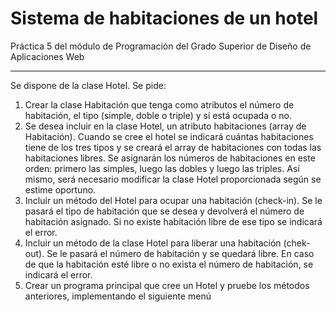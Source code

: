 # Sistema de habitaciones de un hotel
Práctica 5 del módulo de Programación del Grado Superior de Diseño de Aplicaciones Web
<br><hr>
Se dispone de la clase Hotel. Se pide: 
1. Crear la clase Habitación que tenga como atributos el número de habitación, el 
tipo (simple, doble o triple) y si está ocupada o no.
2. Se desea incluir en la clase Hotel, un atributo habitaciones (array de 
Habitación). Cuando se cree el hotel se indicará cuántas habitaciones tiene de 
los tres tipos y se creará el array de habitaciones con todas las habitaciones 
libres. Se asignarán los números de habitaciones en este orden: primero las 
simples, luego las dobles y luego las triples. Así mismo, será necesario modificar 
la clase Hotel proporcionada según se estime oportuno.
3. Incluir un método del Hotel para ocupar una habitación (check-in). Se le pasará
el tipo de habitación que se desea y devolverá el número de habitación asignado. 
Si no existe habitación libre de ese tipo se indicará el error.
4. Incluir un método de la clase Hotel para liberar una habitación (chek-out). Se le 
pasará el número de habitación y se quedará libre. En caso de que la habitación 
esté libre o no exista el número de habitación, se indicará el error.
5. Crear un programa principal que cree un Hotel y pruebe los métodos anteriores, 
implementando el siguiente menú
